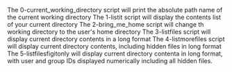 The 0-current_working_directory script will print the absolute path name of the current working directory
The 1-listit script will display the contents list of your current directory
The 2-bring_me_home script will change th working directory to the user's home directory
The 3-listfiles script will display current directory contents in a long format
The 4-listmorefiles script will display current directory contents, including hidden files in long format
The 5-listfilesfigitonly will display current directory contenta in long format, with user and group IDs displayed numerically including all hidden files.
